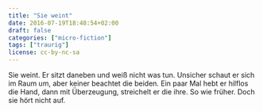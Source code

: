 ```yaml
---
title: "Sie weint"
date: 2016-07-19T18:48:54+02:00
draft: false
categories: ["micro-fiction"]
tags: ["traurig"]
license: cc-by-nc-sa
---
```


Sie weint. Er sitzt daneben und weiß nicht was tun. Unsicher schaut er sich im Raum um, aber keiner beachtet die beiden. Ein paar Mal hebt er hilflos die Hand, dann mit Überzeugung, streichelt er die ihre. So wie früher. Doch sie hört nicht auf.
